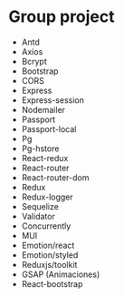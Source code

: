 # Group project

- Antd
- Axios
- Bcrypt
- Bootstrap
- CORS
- Express
- Express-session
- Nodemailer
- Passport
- Passport-local
- Pg
- Pg-hstore
- React-redux
- React-router
- React-router-dom
- Redux
- Redux-logger
- Sequelize
- Validator
- Concurrently
- MUI
- Emotion/react
- Emotion/styled
- Reduxjs/toolkit
- GSAP (Animaciones)
- React-bootstrap
